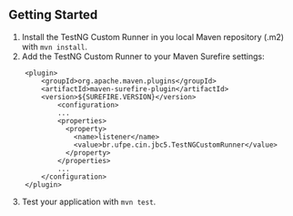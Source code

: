 ## Getting Started

1. Install the TestNG Custom Runner in you local Maven repository (.m2) with `mvn install`.
2. Add the TestNG Custom Runner to your Maven Surefire settings:
```{xml}
    <plugin>
        <groupId>org.apache.maven.plugins</groupId>
        <artifactId>maven-surefire-plugin</artifactId>
        <version>${SUREFIRE.VERSION}</version>
            <configuration>
            ...
            <properties>
              <property>
                <name>listener</name>
                <value>br.ufpe.cin.jbc5.TestNGCustomRunner</value>
              </property>
            </properties>
            ...
        </configuration>
    </plugin>
```
3. Test your application with `mvn test`.
